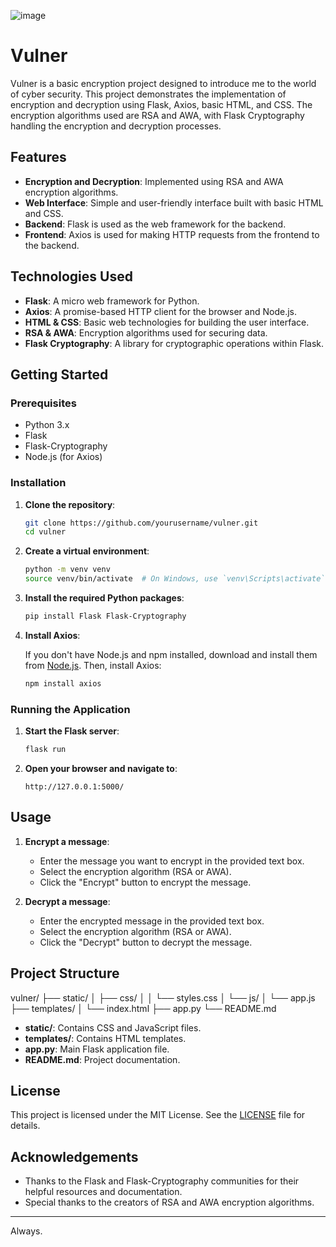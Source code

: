 ![image](https://github.com/completelyblank/Vulner/assets/105001837/36a53da5-3013-4695-b8dd-3e02dbfb1963)

# Vulner

Vulner is a basic encryption project designed to introduce me to the world of cyber security. This project demonstrates the implementation of encryption and decryption using Flask, Axios, basic HTML, and CSS. The encryption algorithms used are RSA and AWA, with Flask Cryptography handling the encryption and decryption processes.

## Features

- **Encryption and Decryption**: Implemented using RSA and AWA encryption algorithms.
- **Web Interface**: Simple and user-friendly interface built with basic HTML and CSS.
- **Backend**: Flask is used as the web framework for the backend.
- **Frontend**: Axios is used for making HTTP requests from the frontend to the backend.

## Technologies Used

- **Flask**: A micro web framework for Python.
- **Axios**: A promise-based HTTP client for the browser and Node.js.
- **HTML & CSS**: Basic web technologies for building the user interface.
- **RSA & AWA**: Encryption algorithms used for securing data.
- **Flask Cryptography**: A library for cryptographic operations within Flask.

## Getting Started

### Prerequisites

- Python 3.x
- Flask
- Flask-Cryptography
- Node.js (for Axios)

### Installation

1. **Clone the repository**:

    ```bash
    git clone https://github.com/yourusername/vulner.git
    cd vulner
    ```

2. **Create a virtual environment**:

    ```bash
    python -m venv venv
    source venv/bin/activate  # On Windows, use `venv\Scripts\activate`
    ```

3. **Install the required Python packages**:

    ```bash
    pip install Flask Flask-Cryptography
    ```

4. **Install Axios**:

    If you don't have Node.js and npm installed, download and install them from [Node.js](https://nodejs.org/). Then, install Axios:

    ```bash
    npm install axios
    ```

### Running the Application

1. **Start the Flask server**:

    ```bash
    flask run
    ```

2. **Open your browser and navigate to**:

    ```
    http://127.0.0.1:5000/
    ```

## Usage

1. **Encrypt a message**:
    - Enter the message you want to encrypt in the provided text box.
    - Select the encryption algorithm (RSA or AWA).
    - Click the "Encrypt" button to encrypt the message.

2. **Decrypt a message**:
    - Enter the encrypted message in the provided text box.
    - Select the encryption algorithm (RSA or AWA).
    - Click the "Decrypt" button to decrypt the message.

## Project Structure

vulner/
├── static/
│ ├── css/
│ │ └── styles.css
│ └── js/
│ └── app.js
├── templates/
│ └── index.html
├── app.py
└── README.md


- **static/**: Contains CSS and JavaScript files.
- **templates/**: Contains HTML templates.
- **app.py**: Main Flask application file.
- **README.md**: Project documentation.

## License

This project is licensed under the MIT License. See the [LICENSE](LICENSE) file for details.

## Acknowledgements

- Thanks to the Flask and Flask-Cryptography communities for their helpful resources and documentation.
- Special thanks to the creators of RSA and AWA encryption algorithms.

---

Always.
